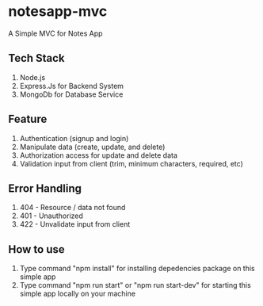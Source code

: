 # notesapp-mvc
A Simple MVC for Notes App
## Tech Stack
1. Node.js
2. Express.Js for Backend System
3. MongoDb for Database Service
## Feature
1. Authentication (signup and login)
2. Manipulate data (create, update, and delete)
3. Authorization access for update and delete data
4. Validation input from client (trim, minimum characters, required, etc)
## Error Handling
1. 404 - Resource / data not found
2. 401 - Unauthorized
3. 422 - Unvalidate input from client
## How to use
1. Type command "npm install" for installing depedencies package on this simple app
2. Type command "npm run start" or "npm run start-dev" for starting this simple app locally on your machine
